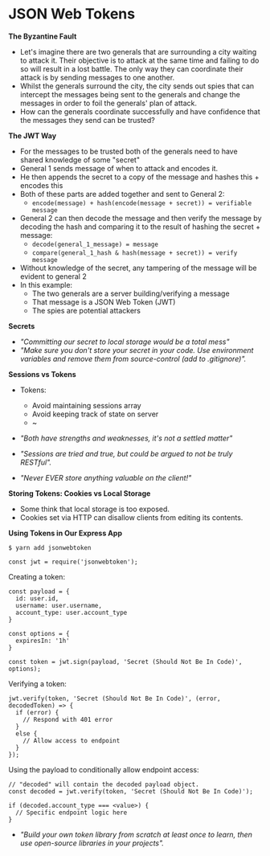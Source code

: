 # JSON Web Tokens

**The Byzantine Fault**

- Let's imagine there are two generals that are surrounding a city waiting to attack it. Their objective is to attack at the same time and failing to do so will result in a lost battle. The only way they can coordinate their attack is by sending messages to one another.
- Whilst the generals surround the city, the city sends out spies that can intercept the messages being sent to the generals and change the messages in order to foil the generals' plan of attack.
- How can the generals coordinate successfully and have confidence that the messages they send can be trusted?

**The JWT Way**

- For the messages to be trusted both of the generals need to have shared knowledge of some "secret"
- General 1 sends message of when to attack and encodes it.
- He then appends the secret to a copy of the message and hashes this + encodes this
- Both of these parts are added together and sent to General 2:
  - `encode(message) + hash(encode(message + secret)) = verifiable message`
- General 2 can then decode the message and then verify the message by decoding the hash and comparing it to the result of hashing the secret + message:
  - `decode(general_1_message) = message`
  - `compare(general_1_hash & hash(message + secret)) = verify message`
- Without knowledge of the secret, any tampering of the message will be evident to general 2
- In this example:
  - The two generals are a server building/verifying a message
  - That message is a JSON Web Token (JWT)
  - The spies are potential attackers

**Secrets**

- _"Committing our secret to local storage would be a total mess"_
- _"Make sure you don't store your secret in your code. Use environment variables and remove them from source-control (add to .gitignore)"._

**Sessions vs Tokens**

- Tokens:

  - Avoid maintaining sessions array
  - Avoid keeping track of state on server
  - ~

- _"Both have strengths and weaknesses, it's not a settled matter"_
- _"Sessions are tried and true, but could be argued to not be truly RESTful"._
- _"Never EVER store anything valuable on the client!"_

**Storing Tokens: Cookies vs Local Storage**

- Some think that local storage is too exposed.
- Cookies set via HTTP can disallow clients from editing its contents.

**Using Tokens in Our Express App**

```
$ yarn add jsonwebtoken
```

```
const jwt = require('jsonwebtoken');
```

Creating a token:

```
const payload = {
  id: user.id,
  username: user.username,
  account_type: user.account_type
}

const options = {
  expiresIn: '1h'
}

const token = jwt.sign(payload, 'Secret (Should Not Be In Code)', options);
```

Verifying a token:

```
jwt.verify(token, 'Secret (Should Not Be In Code)', (error, decodedToken) => {
  if (error) {
    // Respond with 401 error
  }
  else {
    // Allow access to endpoint
  }
});
```

Using the payload to conditionally allow endpoint access:

```
// "decoded" will contain the decoded payload object.
const decoded = jwt.verify(token, 'Secret (Should Not Be In Code)');

if (decoded.account_type === <value>) {
  // Specific endpoint logic here
}
```

- _"Build your own token library from scratch at least once to learn, then use open-source libraries in your projects"._
